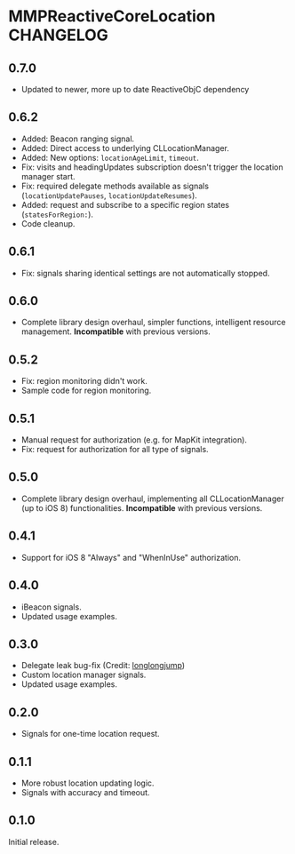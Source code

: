 # MMPReactiveCoreLocation CHANGELOG

## 0.7.0

* Updated to newer, more up to date ReactiveObjC dependency

## 0.6.2

* Added: Beacon ranging signal.
* Added: Direct access to underlying CLLocationManager.
* Added: New options: `locationAgeLimit`, `timeout`.
* Fix: visits and headingUpdates subscription doesn't trigger the location manager start.
* Fix: required delegate methods available as signals (`locationUpdatePauses`, `locationUpdateResumes`).
* Added: request and subscribe to a specific region states (`statesForRegion:`).
* Code cleanup.

## 0.6.1

* Fix: signals sharing identical settings are not automatically stopped.

## 0.6.0

* Complete library design overhaul, simpler functions, intelligent resource management. **Incompatible** with previous versions.

## 0.5.2

* Fix: region monitoring didn't work.
* Sample code for region monitoring.

## 0.5.1

* Manual request for authorization (e.g. for MapKit integration).
* Fix: request for authorization for all type of signals.

## 0.5.0

* Complete library design overhaul, implementing all CLLocationManager (up to iOS 8) functionalities. **Incompatible** with previous versions.

## 0.4.1

* Support for iOS 8 "Always" and "WhenInUse" authorization.

## 0.4.0

* iBeacon signals.
* Updated usage examples.

## 0.3.0

* Delegate leak bug-fix (Credit: [longlongjump](https://github.com/longlongjump))
* Custom location manager signals.
* Updated usage examples.

## 0.2.0

* Signals for one-time location request.

## 0.1.1

* More robust location updating logic.
* Signals with accuracy and timeout.

## 0.1.0

Initial release.
